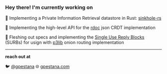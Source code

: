 ### Hey there! I'm currently working on

:closed_lock_with_key: Implementing a Private Information Retrieval datastore in Rust: [sinkhole-rs](https://github.com/hashmatter/sinkhole-rs)

:notebook_with_decorative_cover: Implementing the high-level API for the [rdoc](https://github.com/gpestana/rdoc) json CRDT implementation

:no_entry_sign: Fleshing out specs and implementing the [Single Use Reply Blocks](https://ieeexplore.ieee.org/document/1199323) (SURBs) for usign with [p3lib](https://github.com/hashmatter/p3lib) onion routing implementation

--- 
**reach out at**

:bird: [@gpestana](https://github.com/gpestana) :globe_with_meridians: [gpestana.com](https://www.gpestana.com/)
